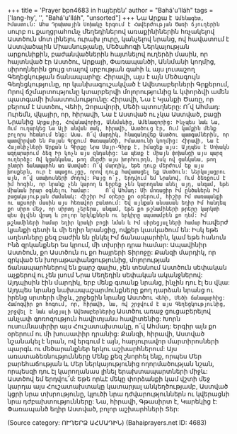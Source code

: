 +++
title = 'Prayer bpn4683 in հայերեն'
author = "Bahá'u'lláh"
tags = ['lang-hy', '', "Bahá'u'lláh", "unsorted"]
+++
Նա Արքա է` Ամենագետ, Իմաստուն: Ահա Դրախտային Սոխակը երգում է Հավերժության Ծառի ճյուղերին` սուրբ ու քաղցրահունչ մեղեդիներով առաքինիներին հռչակելով Աստծուն մոտ լինելու ուրախ լուրը, կանչելով նրանց, ով հավատում է Աստվածային Միասնությանը, Մեծահոգի Ներկայության արքունիքին, բաժանվածներին հայտնելով ուղերձի մասին, որ հայտնված էր Աստծու, Արքայի, Փառապանծի, Աննմանի կողմից, սիրողներին ցույց տալով սրբության գահի և այս լուսաշող Գեղեցկության ճանապարհը:
	Հիրավի, այս է այն Մեծագույն Գեղեցկությունը, որ կանխագուշակված է Ավետաբերների Գրքերում, Որով ճշմարտությունը կտարբերվի մոլորությունից և կփորձվի ամեն պատգամի իմաստունությունը: Հիրավի, Նա է Կյանքի Ծառը, որ բերում է Աստծու, Վեհի, Զորավորի, Մեծի պտուղները:
	Ո՜վ Ահմադ: Ուրեմն, վկայիր, որ, հիրավի, Նա է Աստված ու չկա Աստված, բացի Նրանից` Արքայից, Հովանավորից, Աննմանից, Ամենազորից: Ինչպես նաև Նա, Ում ուղարկեց Նա Ալի անվան տակ, հիրավի, Աստծուց էր, Ում կամքին մենք բոլորս հետևում ենք:
	Ասա. Ո՜վ մարդիկ, հնազանդվեք Աստծու պատգամներին, որ պատվիրված են Բայան Գրքում Փառապանծի, Իմաստունի կողմից: Հիրավի, Նա է Հայտնիչների Արքան և Գիրքը Նրա Մայր-Գիրք է, իմացեք այս:
	Այդպես է Սոխակն ազդարարում ձեզ Իր կոչն այս զնդանից: Նա պետք է միայն փոխանցի այս պարզ ուղերձը: Ով կցանկանա, թող մերժի այս խորհուրդն, իսկ ով ցանկանա, թող ընտրի ճանապարհն առ Աստված:
	Ո՜վ մարդիկ, եթե դուք մերժում եք այս խոսքերն, ուր է ապացույցը, որով դուք հավատացել եք Աստծուն: Ներկայացրու այն, ո՜վ ստախոսների ժողով:
	Բայց ո՛չ, երդվում եմ Նրանով, Ում ձեռքում է իմ հոգին, որ նրանք չեն կարող և երբեք չեն կարողանա անել այդ, անգամ, եթե միանան իրար օգնելու համար: 	
	Ո՜վ Ահմադ: Մի մոռացիր Իմ ընծաներն Իմ բացակայության ժամանակ: Հիշիր Իմ օրերը քո օրերում, հիշիր Իմ տառապանքի ու աքսորի մասին այս հեռավոր բանտում: Եվ այնքան անսասան եղիր Իմ հանդեպ քո սիրո մեջ, որ սիրտդ չերերա, անգամ, եթե քո թշնամիների թրերը կարկտի պես փլվեն վրադ և բոլոր երկնքներն ու երկիրը ապստամբեն քո դեմ:
	Իմ թշնամիների համար եղիր կրակի բոցի նման և Իմ սիրեցյալների համար` հավերժ կյանքի գետի և մի եղիր նրանցից, ովքեր կասկածում են:
	Իսկ եթե աղետները քեզ բաժին են ընկել Իմ ճանապարհին, կամ եթե հանուն Ինձ զրկանքներ ես կրում, մի տխրիր դրա համար:
	Ապավինիր Աստծուն, քո Աստծուն ու քո հայրերի Տիրոջը: Քանզի մարդիկ, որ զրկված են խորաթափանցությունից, մոլորության ճանապարհներով են քարշ գալիս, չեն տեսնում Աստծուն սեփական աչքերով ու չեն լսում Նրա Մեղեդին սեփական ականջներով: Այդպիսին էին մարդիկ, երբ մենք գտանք նրանց, ինչին դու էլ ես վկա:
	Այդպես նրանց նախապաշարմունքները քող դարձան նրանց ու իրենց սրտերի միջև, շրջեցին նրանց Աստծու` Վեհի, Մեծի ճանապարհից:
	Համոզվիր քո հոգում, որ, հիրավի, նա, ով շրջվում է այս Գեղեցկությունից, շրջվել է նաև անցյալի Ավետաբերներից` Աստծու առաջ ցուցաբերելով անչափ գոռոզություն հավիտյանս հավիտենից:
	Խորն ուսումնասիրիր այս Հուշատախտակը, ո՜վ Ահմադ: Երգիր այն քո օրերում ու մի խուսափիր դրանից: Քանզի, հիրավի, Աստված նշանակել է նրան, ով երգում է այն, հարյուրավոր մարտիրոսների պարգև ու մեծարանքներ երկու աշխարհներում: Այս առատաձեռնությունները Մենք քեզ շնորհել ենք, որպես Մեր բարեհաճության և Մեր ներկայությունից ողորմածության նշան, որպեսզի դու էլ կարողանաս լինել երախտապարտների միջև:
	Աստծով եմ երդվու՜մ: Եթե որևէ մեկը փորձանքի կամ վշտի մեջ կարդա այս Հուշատախտակը կատարյալ անկեղծությամբ, Աստված կցրի նրա տխրությունը, կլուծի նրա դժվարություններն ու կվերացնի նրա դժբախտությունները:
	Նա, հիրավի, Գթասիրտ է, Կարեկից է: Փառապանծ եղիր Աստված, բոլոր աշխարհների Տեր:

(Source category: ՈՒՂԵՐՁ ԱՀՄԱԴԻՆ)
(Bahaiprayers.net ID: 4683)
